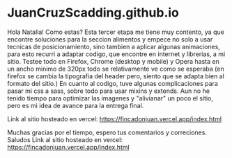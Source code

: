 # JuanCruzScadding.github.io
Hola Natalia! Como estas? Esta tercer etapa me tiene muy contento, ya que encontre soluciones para la seccion alimentos y empece no solo a usar tecnicas de posicionamiento, sino tambien a aplicar algunas animaciones, para esto recurri a adaptar codigo, que encontre en internet y librerias, a mi sitio.
Testee todo en Firefox, Chrome (desktop y mobile) y Opera hasta en un ancho minimo de 320px todo se relativamente ve como se esperaba (en firefox se cambia la tipografia del header pero, siento que se adapta bien al formato del sitio.)
En cuanto al codigo, tuve algunas complicaciones para pasar mi css a sass, sobre todo para usar mixins y extends.
Aun no he tenido tiempo para optimizar las imagenes y "alivianar" un poco el sitio, pero es mi idea de avance para la entrega final.

Link al sitio hosteado en vercel: https://fincadonjuan.vercel.app/index.html

Muchas gracias por el tiempo, espero tus comentarios y correciones. Saludos
Link al sitio hosteado en vercel: https://fincadonjuan.vercel.app/index.html

